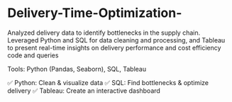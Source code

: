 # Delivery-Time-Optimization-
 Analyzed delivery data to identify bottlenecks in the supply chain. Leveraged Python and SQL for data cleaning and processing, and Tableau to present real-time insights on delivery performance and cost efficiency code and queries

Tools: Python (Pandas, Seaborn), SQL, Tableau

✅ Python: Clean & visualize data
✅ SQL: Find bottlenecks & optimize delivery
✅ Tableau: Create an interactive dashboard
